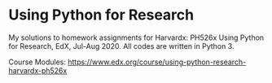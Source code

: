 # Using Python for Research

My solutions to homework assignments for Harvardx: PH526x Using Python for Research, EdX, Jul-Aug 2020. All codes are written in Python 3.

Course Modules: https://www.edx.org/course/using-python-research-harvardx-ph526x
